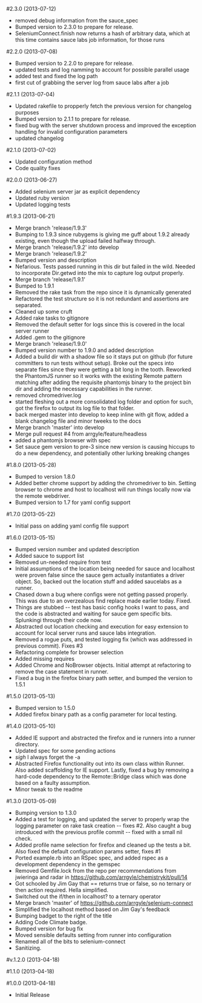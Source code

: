 #2.3.0 (2013-07-12)
- removed debug information from the sauce_spec
- Bumped version to 2.3.0 to prepare for release.
- SeleniumConnect.finish now returns a hash of arbitrary data, which at this time contains sauce labs job information, for those runs

#2.2.0 (2013-07-08)
- Bumped version to 2.2.0 to prepare for release.
- updated tests and log namming to account for possible parallel usage
- added test and fixed the log path
- first cut of grabbing the server log from sauce labs after a job

#2.1.1 (2013-07-04)
- Updated rakefile to propperly fetch the previous version for changelog purposes
- Bumped version to 2.1.1 to prepare for release.
- fixed bug with the server shutdown process and improved the exception handling for invalid configuration parameters
- updated changelog

#2.1.0 (2013-07-02)
- Updated configuration method
- Code quality fixes

#2.0.0 (2013-06-27)
- Added selenium server jar as explicit dependency
- Updated ruby version
- Updated logging tests

#1.9.3 (2013-06-21)
- Merge branch 'release/1.9.3'
- Bumping to 1.9.3 since rubygems is giving me guff about 1.9.2 already existing, even though the upload failed halfway through.
- Merge branch 'release/1.9.2' into develop
- Merge branch 'release/1.9.2'
- Bumped version and description
- Nefarious. Tests passed running in this dir but failed in the wild. Needed to incorporate Dir.getwd into the mix to capture log output properly.
- Merge branch 'release/1.9.1'
- Bumped to 1.9.1
- Removed the rake task from the repo since it is dynamically generated
- Refactored the test structure so it is not redundant and assertions are separated.
- Cleaned up some cruft
- Added rake tasks to gitignore
- Removed the default setter for logs since this is covered in the local server runner
- Added .gem to the gitignore
- Merge branch 'release/1.9.0'
- Bumped version number to 1.9.0 and added description
- Added a build dir with a shadow file so it stays put on github (for future committers to run tests without setup). Broke out the specs into separate files since they were getting a bit long in the tooth. Reworked the PhantomJS runner so it works with the existing Remote pattern matching after adding the requisite phantomjs binary to the project bin dir and adding the necessary capabilities in the runner.
- removed chromedriver.log
- started fleshing out a more consolidated log folder and option for such, got the firefox to output its log file to that folder.
- back merged master into develop to keep inline with git flow, added a blank changelog file and minor tweeks to the docs
- Merge branch 'master' into develop
- Merge pull request #4 from arrgyle/feature/headless
- added a phantomjs browser with spec
- Set sauce gem version to pre-3 since new version is causing hiccups to do a new dependency, and potentially other lurking breaking changes

#1.8.0 (2013-05-28)
- Bumped to version 1.8.0
- Added better chrome support by adding the chromedriver to bin. Setting browser to chrome and host to localhost will run things locally now via the remote webdriver.
- Bumped version to 1.7 for yaml config support

#1.7.0 (2013-05-22)
- Initial pass on adding yaml config file support

#1.6.0 (2013-05-15)
- Bumped version number and updated description
- Added sauce to support list
- Removed un-needed require from test
- Initial assumptions of the location being needed for sauce and localhost were proven false since the sauce gem actually instantiates a driver object. So, backed out the location stuff and added saucelabs as a runner.
- Chased down a bug where configs were not getting passed properly. This was due to an overzealous find replace made earlier today. Fixed.
- Things are stubbed -- test has basic config hooks I want to pass, and the code is abstracted and waiting for sauce gem specific bits. Splunkingi through their code now.
- Abstracted out location checking and execution for easy extension to account for local server runs and sauce labs integration.
- Removed a rogue puts, and tested logging fix (which was addressed in previous commit). Fixes #3
- Refactoring complete for browser selection
- Added missing requires
- Added Chrome and NoBrowser objects. Initial attempt at refactoring to remove the case statement in runner.
- Fixed a bug in the firefox binary path setter, and bumped the version to 1.5.1

#1.5.0 (2013-05-13)
- Bumped version to 1.5.0
- Added firefox binary path as a config parameter for local testing.

#1.4.0 (2013-05-10)
- Added IE support and abstracted the firefox and ie runners into a runner directory.
- Updated spec for some pending actions
- *sigh* I always forget the -a
- Abstracted Firefox functionality out into its own class within Runner. Also added scaffolding for IE support. Lastly, fixed a bug by removing a hard-code dependency to the Remote::Bridge class which was done based on a faulty assumption.
- Minor tweak to the readme

#1.3.0 (2013-05-09)
- Bumping version to 1.3.0
- Added a test for logging, and updated the server to properly wrap the logging parameter on rake task creation -- fixes #2. Also caught a bug introduced with the previous profile commit -- fixed with a small nil check.
- Added profile name selection for firefox and cleaned up the tests a bit. Also fixed the default configuration params setter, fixes #1
- Ported example.rb into an RSpec spec, and added rspec as a development dependency in the gemspec
- Removed Gemfile.lock from the repo per recommendations from jwieringa and radar in https://github.com/arrgyle/chemistrykit/pull/14
- Got schooled by Jim Gay that == returns true or false, so no ternary or then action required. Hella simplified.
- Switched out the if/then in localhost? to a ternary operator
- Merge branch 'master' of https://github.com/arrgyle/selenium-connect
- Simplified the localhost method based on Jim Gay's feedback
- Bumping badget to the right of the title
- Adding Code Climate badge.
- Bumped version for bug fix
- Moved sensible defaults setting from runner into configuration
- Renamed all of the bits to selenium-connect
- Sanitizing.

#v.1.2.0 (2013-04-18)

#1.1.0 (2013-04-18)

#1.0.0 (2013-04-18)
- Initial Release
